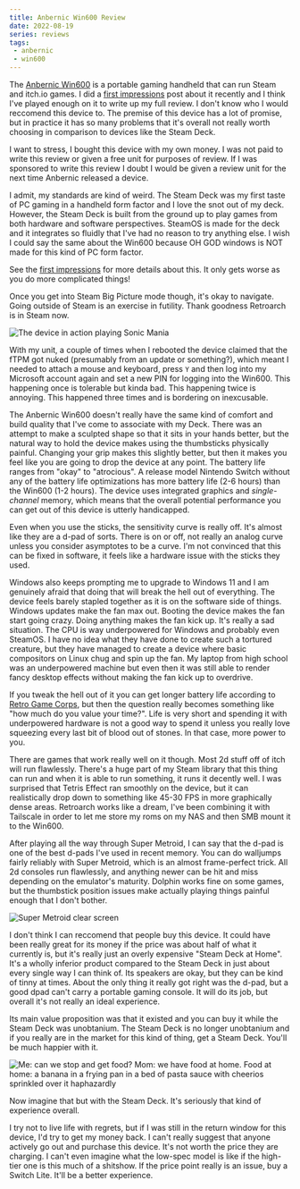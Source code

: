 ```yaml
---
title: Anbernic Win600 Review
date: 2022-08-19
series: reviews
tags:
 - anbernic
 - win600
---
```


<xeblog-hero file="limitless-handheld" prompt="a portal into limitless possibilities inside a handheld game console, digital art, anime style"></xeblog-hero>

The [Anbernic Win600](https://anbernic.com/products/new-anbernic-win600) is a
portable gaming handheld that can run Steam and itch.io games. I did a [first
impressions](https://xeiaso.net/blog/anbernic-win600-first-impressions) post
about it recently and I think I've played enough on it to write up my full
review. I don't know who I would reccomend this device to. The premise of this
device has a lot of promise, but in practice it has so many problems that it's
overall not really worth choosing in comparison to devices like the Steam Deck.

<xeblog-conv name="Cadey" mood="coffee">I want to stress, I bought this device
with my own money. I was not paid to write this review or given a free unit for
purposes of review. If I was sponsored to write this review I doubt I would be
given a review unit for the next time Anbernic released a device.</xeblog-conv>

I admit, my standards are kind of weird. The Steam Deck was my first taste of PC
gaming in a handheld form factor and I love the snot out of my deck. However,
the Steam Deck is built from the ground up to play games from both hardware and
software perspectives. SteamOS is made for the deck and it integrates so fluidly
that I've had no reason to try anything else. I wish I could say the same about
the Win600 because OH GOD windows is NOT made for this kind of PC form factor.

<xeblog-conv name="Mara" mood="happy">See the [first
impressions](https://xeiaso.net/blog/anbernic-win600-first-impressions) for more
details about this. It only gets worse as you do more complicated
things!</xeblog-conv>

Once you get into Steam Big Picture mode though, it's okay to navigate. Going
outside of Steam is an exercise in futility. Thank goodness Retroarch is in
Steam now.

![The device in action playing Sonic Mania](https://cdn.xeiaso.net/file/christine-static/blog/FZ6UQnlWIAIt7G6.jpg)

With my unit, a couple of times when I rebooted the device claimed that the fTPM
got nuked (presumably from an update or something?), which meant I needed to
attach a mouse and keyboard, press `Y` and then log into my Microsoft account
again and set a new PIN for logging into the Win600. This happening once is
tolerable but kinda bad. This happening twice is annoying. This happened three
times and is bordering on inexcusable.

The Anbernic Win600 doesn't really have the same kind of comfort and build
quality that I've come to associate with my Deck. There was an attempt to make a
sculpted shape so that it sits in your hands better, but the natural way to hold
the device makes using the thumbsticks physically painful. Changing your grip
makes this slightly better, but then it makes you feel like you are going to
drop the device at any point. The battery life ranges from "okay" to
"atrocious". A release model Nintendo Switch without any of the battery life
optimizations has more battery life (2-6 hours) than the Win600 (1-2 hours). The
device uses integrated graphics and _single-channel_ memory, which means that
the overall potential performance you can get out of this device is utterly
handicapped.

<xeblog-conv name="Cadey" mood="coffee">Even when you use the sticks, the
sensitivity curve is really off. It's almost like they are a d-pad of sorts.
There is on or off, not really an analog curve unless you consider asymptotes to
be a curve. I'm not convinced that this can be fixed in software, it feels like
a hardware issue with the sticks they used.</xeblog-conv>

Windows also keeps prompting me to upgrade to Windows 11 and I am genuinely
afraid that doing that will break the hell out of everything. The device feels
barely stapled together as it is on the software side of things. Windows updates
make the fan max out. Booting the device makes the fan start going crazy. Doing
anything makes the fan kick up. It's really a sad situation. The CPU is way
underpowered for Windows and probably even SteamOS. I have no idea what they
have done to create such a tortured creature, but they have managed to create a
device where basic compositors on Linux chug and spin up the fan. My laptop from
high school was an underpowered machine but even then it was still able to
render fancy desktop effects without making the fan kick up to overdrive.

<xeblog-conv name="Numa" mood="delet">If you tweak the hell out of it you can
get longer battery life according to [Retro Game
Corps](https://youtu.be/wLHbrWVj8B8), but then the question really becomes
something like "how much do you value your time?". Life is very short and
spending it with underpowered hardware is not a good way to spend it unless you
really love squeezing every last bit of blood out of stones. In that case, more
power to you.</xeblog-conv>

There are games that work really well on it though. Most 2d stuff off of itch
will run flawlessly. There's a huge part of my Steam library that this thing can
run and when it is able to run something, it runs it decently well. I was
surprised that Tetris Effect ran smoothly on the device, but it can
realistically drop down to something like 45-30 FPS in more graphically dense
areas. Retroarch works like a dream, I've been combining it with Tailscale in
order to let me store my roms on my NAS and then SMB mount it to the Win600.

After playing all the way through Super Metroid, I can say that the d-pad is one
of the best d-pads I've used in recent memory. You can do walljumps fairly
reliably with Super Metroid, which is an almost frame-perfect trick. All 2d
consoles run flawlessly, and anything newer can be hit and miss depending on the
emulator's maturity. Dolphin works fine on some games, but the thumbstick
position issues make actually playing things painful enough that I don't bother.

![Super Metroid clear screen](https://cdn.xeiaso.net/file/christine-static/blog/Super_Metroid_Redux-220721-175515.png)

I don't think I can reccomend that people buy this device. It could have been
really great for its money if the price was about half of what it currently is,
but it's really just an overly expensive "Steam Deck at Home". It's a wholly
inferior product compared to the Steam Deck in just about every single way I can
think of. Its speakers are okay, but they can be kind of tinny at times. About
the only thing it really got right was the d-pad, but a good dpad can't carry a
portable gaming console. It will do its job, but overall it's not really an
ideal experience.

Its main value proposition was that it existed and you can buy it while the
Steam Deck was unobtanium. The Steam Deck is no longer unobtanium and if you
really are in the market for this kind of thing, get a Steam Deck. You'll be
much happier with it.

![Me: can we stop and get food? Mom: we have food at home. Food at home: a
banana in a frying pan in a bed of pasta sauce with cheerios sprinkled over it
haphazardly](https://f001.backblazeb2.com/file/christine-static/blog/ca3.png)

<xeblog-conv name="Cadey" mood="coffee">Now imagine that but with the Steam
Deck. It's seriously that kind of experience overall.</xeblog-conv>

I try not to live life with regrets, but if I was still in the return window
for this device, I'd try to get my money back. I can't really suggest that
anyone actively go out and purchase this device. It's not worth the price they
are charging. I can't even imagine what the low-spec model is like if the
high-tier one is this much of a shitshow. If the price point really is an issue,
buy a Switch Lite. It'll be a better experience.
